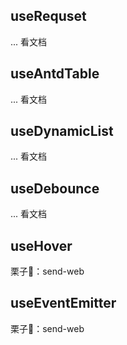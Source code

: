## useRequset
... 看文档

## useAntdTable
... 看文档


## useDynamicList
... 看文档


## useDebounce
... 看文档


## useHover
栗子🌰：send-web

## useEventEmitter
栗子🌰：send-web
